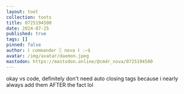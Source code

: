 ```yaml
---
layout: toot
collection: toots
title: 0725194500
date: 2024-07-25
published: true
tags: []
pinned: false
author: ⸸ commander ░ nova ⸸ :~$
avatar: /img/avatar/daemon.jpeg
mastodon: https://mastodon.online/@cmdr_nova/0725194500
---
```


okay vs code, definitely don't need auto closing tags because i nearly always add them AFTER the fact lol
